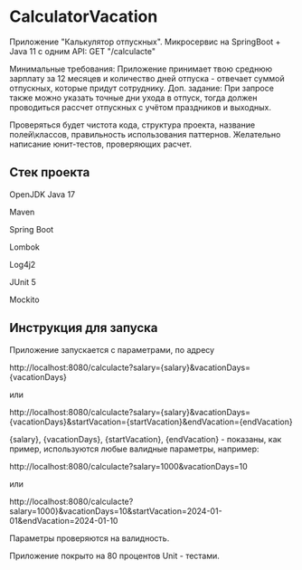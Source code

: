 # CalculatorVacation
Приложение "Калькулятор отпускных".
Микросервис на SpringBoot + Java 11 c одним API:
GET "/calculacte"

Минимальные требования: Приложение принимает твою среднюю зарплату за 12 месяцев и количество дней отпуска - отвечает суммой отпускных, которые придут сотруднику.
Доп. задание: При запросе также можно указать точные дни ухода в отпуск, тогда должен проводиться рассчет отпускных с учётом праздников и выходных.

Проверяться будет чистота кода, структура проекта, название полей\классов, правильность использования паттернов. Желательно написание юнит-тестов, проверяющих расчет.

## Стек проекта
OpenJDK Java 17

Maven

Spring Boot

Lombok

Log4j2

JUnit 5

Mockito

## Инструкция для запуска
Приложение запускается с параметрами, по адресу 

http://localhost:8080/calculacte?salary={salary}&vacationDays={vacationDays} 

или

http://localhost:8080/calculacte?salary={salary}&vacationDays={vacationDays}&startVacation={startVacation}&endVacation={endVacation}

{salary}, {vacationDays}, {startVacation}, {endVacation} - показаны, как пример, используются любые валидные параметры, например:

http://localhost:8080/calculacte?salary=1000&vacationDays=10

или 

http://localhost:8080/calculacte?salary=1000}&vacationDays=10&startVacation=2024-01-01&endVacation=2024-01-10

Параметры проверяются на валидность.

Приложение покрыто на 80 процентов Unit - тестами.
